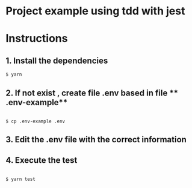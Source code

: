# Project example using tdd with jest

# Instructions                            

## 1. Install the dependencies

``` 
$ yarn
```

## 2. If not exist , create file **.env** based in file ** .env-example**

``` 

$ cp .env-example .env 

```

## 3. Edit the .env file with the correct information

## 4. Execute the test

``` 

$ yarn test 

```

